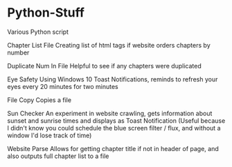 # Python-Stuff
Various Python script

Chapter List File
Creating list of html tags if website orders chapters by number

Duplicate Num In File
Helpful to see if any chapters were duplicated 

Eye Safety
Using Windows 10 Toast Notifications, reminds to refresh your eyes every 20 minutes for two minutes

File Copy
Copies a file

Sun Checker
An experiment in website crawling, gets information about sunset and sunrise times and displays as Toast Notification
(Useful because I didn't know you could schedule the blue screen filter / flux, and without a window I'd lose track of time)

Website Parse
Allows for getting chapter title if not in header of page, and also outputs full chapter list to a file

